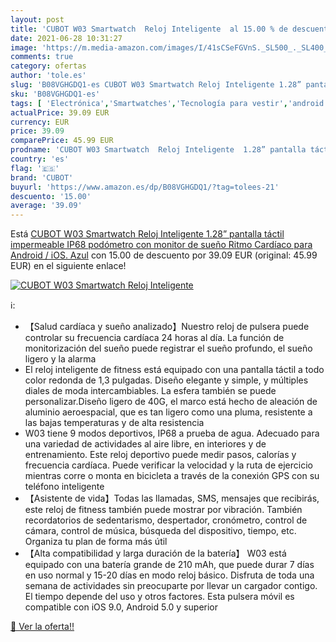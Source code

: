 ```yaml
---
layout: post
title: 'CUBOT W03 Smartwatch  Reloj Inteligente  al 15.00 % de descuento'
date: 2021-06-28 10:31:27
image: 'https://m.media-amazon.com/images/I/41sCSeFGVnS._SL500_._SL400_.jpg'
comments: true
category: ofertas
author: 'tole.es'
slug: 'B08VGHGDQ1-es CUBOT W03 Smartwatch Reloj Inteligente 1.28” pantalla...'
sku: 'B08VGHGDQ1-es'
tags: [ 'Electrónica','Smartwatches','Tecnología para vestir','android','cubot', ]
actualPrice: 39.09 EUR
currency: EUR
price: 39.09
comparePrice: 45.99 EUR
prodname: 'CUBOT W03 Smartwatch  Reloj Inteligente  1.28” pantalla táctil  impermeable IP68  podómetro con monitor de sueño  Ritmo Cardíaco  para Android / iOS. Azul'
country: 'es'
flag: '🇪🇸'
brand: 'CUBOT'
buyurl: 'https://www.amazon.es/dp/B08VGHGDQ1/?tag=tolees-21'
descuento: '15.00'
average: '39.09'
---
```


Está [CUBOT W03 Smartwatch  Reloj Inteligente  1.28” pantalla táctil  impermeable IP68  podómetro con monitor de sueño  Ritmo Cardíaco  para Android / iOS. Azul](https://www.amazon.es/dp/B08VGHGDQ1/?tag=tolees-21) con 15.00 de descuento por 39.09 EUR (original: 45.99 EUR) en el siguiente enlace!

[![CUBOT W03 Smartwatch  Reloj Inteligente ](https://m.media-amazon.com/images/I/41sCSeFGVnS._SL500_._SL400_.jpg)](https://www.amazon.es/dp/B08VGHGDQ1/?tag=tolees-21)

ℹ️:

- 【Salud cardíaca y sueño analizado】Nuestro reloj de pulsera puede controlar su frecuencia cardíaca 24 horas al día. La función de monitorización del sueño puede registrar el sueño profundo, el sueño ligero y la alarma
- El reloj inteligente de fitness está equipado con una pantalla táctil a todo color redonda de 1,3 pulgadas. Diseño elegante y simple, y múltiples diales de moda intercambiables. La esfera también se puede personalizar.Diseño ligero de 40G, el marco está hecho de aleación de aluminio aeroespacial, que es tan ligero como una pluma, resistente a las bajas temperaturas y de alta resistencia
- W03 tiene 9 modos deportivos, IP68 a prueba de agua. Adecuado para una variedad de actividades al aire libre, en interiores y de entrenamiento. Este reloj deportivo puede medir pasos, calorías y frecuencia cardíaca. Puede verificar la velocidad y la ruta de ejercicio mientras corre o monta en bicicleta a través de la conexión GPS con su teléfono inteligente
- 【Asistente de vida】Todas las llamadas, SMS, mensajes que recibirás, este reloj de fitness también puede mostrar por vibración. También recordatorios de sedentarismo, despertador, cronómetro, control de cámara, control de música, búsqueda del dispositivo, tiempo, etc. Organiza tu plan de forma más útil
- 【Alta compatibilidad y larga duración de la batería】 W03 está equipado con una batería grande de 210 mAh, que puede durar 7 días en uso normal y 15-20 días en modo reloj básico. Disfruta de toda una semana de actividades sin preocuparte por llevar un cargador contigo. El tiempo depende del uso y otros factores. Esta pulsera móvil es compatible con iOS 9.0, Android 5.0 y superior

[🛒 Ver la oferta!!](https://www.amazon.es/dp/B08VGHGDQ1/?tag=tolees-21)
